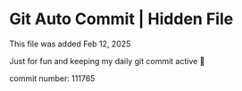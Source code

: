 # Git Auto Commit | Hidden File

This file was added Feb 12, 2025

Just for fun and keeping my daily git commit active 🤪

commit number: 111765
